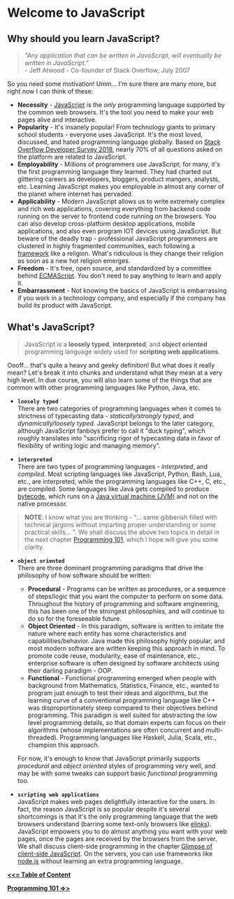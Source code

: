 # Welcome to JavaScript    

## Why should you learn JavaScript?    

> _"Any application that can be written in JavaScript, will eventually be written in JavaScript."_  
>                                      - Jeff Atwood - Co-founder of Stack Overflow; July 2007        
                                          
So you need some motivation! Umm... I'm sure there are many more, but right now I can think of these:  
  - __Necessity__ - [JavaScript](https://en.wikipedia.org/wiki/JavaScript) is the _only_ programming language supported by the common web browsers. It's the tool you need to make your web pages alive and interactive. 
  - __Popularity__ - It's insanely popular! From technology giants to primary school students - everyone uses JavaScript. It's the most loved, discussed, and hated programming language globally. Based on [Stack Overflow Developer Survey 2018](https://insights.stackoverflow.com/survey/2018), nearly 70% of all questions asked on the platform are related to JavaScript. 
  - __Employability__ - Millions of programmers use JavaScript; for many, it's the first programming language they learned. They had charted out glittering careers as developers, bloggers, product mangers, analysts, etc. Learning JavaScript makes you employable in almost any corner of the planet where internet has pervaded.
  - __Applicability__ - Modern JavaScript allows us to write extremely complex and rich web applications, covering everything from backend code running on the server to frontend code running on the browsers. You can also develop cross-platform desktop applications, mobile applications, and also even program IOT devices using JavaScript. But beware of the deadly trap - professional JavaScript programmers are clustered in highly fragmented communities, each following a [framework](https://en.wikipedia.org/wiki/Comparison_of_JavaScript_frameworks) like a religion. What's ridiculous is they change their religion as soon as a new hot religion emerges.
  - __Freedom__ - It's free, open source, and standardized by a committee behind [ECMAScript](https://en.wikipedia.org/wiki/ECMAScript). You don't need to pay anything to learn and apply it.
  - __Embarrassment__ - Not knowing the basics of JavaScript is embarrassing if you work in a technology company, and especially if the company has build its product with JavaScript.     

  
## What's JavaScript?    

> JavaScript is a __loosely typed__, __interpreted__, and __object oriented__ programming language widely used for __scripting web applications__.

Oooff... that's quite a heavy and geeky definition! But what does it really mean? Let's break it into chunks and understand what they mean at a very high level. In due course, you will also learn some of the things that are common with other programming languages like Python, Java, etc.

  - __`loosely typed`__    
  There are two categories of programming languages when it comes to strictness of typecasting data - _statically/strongly typed_, and _dynamically/loosely typed_. JavaScript belongs to the later category, although JavaScript fanboys prefer to call it "duck typing", which roughly translates into "sacrificing rigor of typecasting data in favor of flexibility of writing logic and managing memory".      
  
  - __`interpreted`__     
  There are two types of programming languages - _interpreted_, and _compiled_. Most scripting languages like JavaScript, Python, Bash, Lua, etc., are interpreted, while the programming languages like C++, C, etc., are compiled. Some languages like Java gets compiled to produce [bytecode](https://en.wikipedia.org/wiki/Java_bytecode), which runs on a [Java virtual machine (JVM)](https://en.wikipedia.org/wiki/Java_virtual_machine) and not on the native processor.     
  > __NOTE__: I know what you are thinking - "... same gibberish filled with technical jargons without imparting proper understanding or some practical skills... ". We shall discuss the above two topics in detail in the next chapter [Programming 101](https://github.com/datasouvik/getting_started_with_javascript/blob/master/Chapters/2_programming101.md), which I hope will give you some clarity.
  - __`object oriented`__     
  There are three dominant programming paradigms that drive the philosophy of how software should be written:
    - __Procedural__ - Programs can be written as procedures, or a sequence of steps/logic that you want the computer to perform on some data. Throughout the history of programming and software engineering, this has been one of the strongest philosophies, and will continue to do so for the foreseeable future.           
    - __Object Oriented__ - In this paradigm, software is written to imitate the nature where each entity has some characteristics and capabilities/behavior. Java made this philosophy highly popular, and most modern software are written keeping this approach in mind. To promote code reuse, modularity, ease of maintenance, etc., enterprise software is often designed by software architects using their darling paradigm - OOP.      
    - __Functional__ - Functional programming emerged when people with background from Mathematics, Statistics, Finance, etc., wanted to program just enough to test their ideas and algorithms, but the learning curve of a conventional programming language like C++ was disproportionately steep compared to their objectives behind programming. This paradigm is well suited for abstracting the low level programming details, so that domain experts can focus on their algorithms (whose implementations are often concurrent and multi-threaded). Programming languages like Haskell, Julia, Scala, etc., champion this approach.
    
    For now, it's enough to know that JavaScript primarily supports _procedural_ and _object oriented_ styles of programming very well, and may be with some tweaks can support basic _functional_ programming too.    
  
  - __`scripting web applications`__     
  JavaScript makes web pages delightfully interactive for the users. In fact, the reason JavaScript is so popular despite it's several shortcomings is that it's the only programming language that the web browsers understand (barring some text-only browsers like [elinks](http://elinks.or.cz/)). JavaScript empowers you to do almost anything you want with your web pages, once the pages are received by the browsers from the server. We shall discuss client-side programming in the chapter [Glimpse of client-side JavaScript](https://github.com/datasouvik/getting_started_with_javascript/blob/master/Chapters/8_glimpse_of_clientside_javascript.md). On the servers, you can use frameworks like [node.js](https://nodejs.org/en/) without learning an extra programming language.     

[__<<= Table of Content__](https://github.com/datasouvik/getting_started_with_javascript#table-of-content)   

[__Programming 101 =>>__](https://github.com/datasouvik/getting_started_with_javascript/blob/master/Chapters/2_programming101.md)
 
